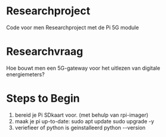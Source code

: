 # Researchproject
Code voor men Researchproject met de Pi 5G module
# Researchvraag
Hoe bouwt men een 5G-gateway voor het uitlezen van digitale energiemeters?

# Steps to Begin
1. bereid je Pi SDkaart voor. (met behulp van rpi-imager)
2. maak je pi up-to-date:   sudo apt update 
                            sudo upgrade -y
3. veriefieer of python is geinstalleerd
python --version